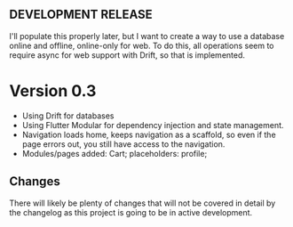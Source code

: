 ## DEVELOPMENT RELEASE

I'll populate this properly later, but I want to create a way to use a database online and offline, online-only for web. To do this, all operations seem to require async for web support with Drift, so that is implemented.

# Version 0.3
- Using Drift for databases
- Using Flutter Modular for dependency injection and state management.
- Navigation loads home, keeps navigation as a scaffold, so even if the page errors out, you still have access to the navigation.
- Modules/pages added: Cart; placeholders: profile;

## Changes

There will likely be plenty of changes that will not be covered in detail by the changelog as this project is going to be in active development.
